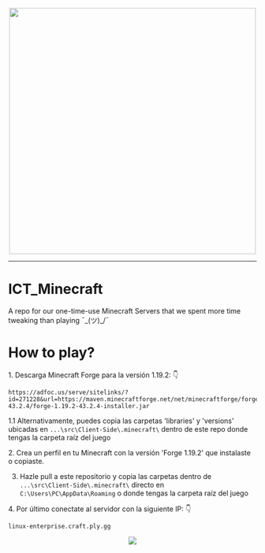 <p align="center">
    <img src="https://i.imgur.com/lS5zhea.png" style="width:500px;height:500px;">
</p>

---

# ICT_Minecraft
A repo for our one-time-use Minecraft Servers that we spent more time tweaking than playing ¯\_(ツ)_/¯

# How to play?
<p>
1. Descarga Minecraft Forge para la versión 1.19.2: 👇

    https://adfoc.us/serve/sitelinks/?id=271228&url=https://maven.minecraftforge.net/net/minecraftforge/forge/1.19.2-43.2.4/forge-1.19.2-43.2.4-installer.jar
</p>

1.1 Alternativamente, puedes copia las carpetas 'libraries' y 'versions' ubicadas en `...\src\Client-Side\.minecraft\` dentro de este repo donde tengas la carpeta raíz del juego

<p>
2. Crea un perfil en tu Minecraft con la versión 'Forge 1.19.2' que instalaste o copiaste.
</p>

3. Hazle pull a este repositorio y copia las carpetas dentro de `...\src\Client-Side\.minecraft\` directo en `C:\Users\PC\AppData\Roaming` o donde tengas la carpeta raíz del juego

<p>
4. Por último conectate al servidor con la siguiente IP: 👇

    linux-enterprise.craft.ply.gg
</p>
<p align="center">
     <img src="https://user-images.githubusercontent.com/117313879/232133991-819ffb65-c112-4042-bd8b-11cf1b45fa38.png">
</p>
